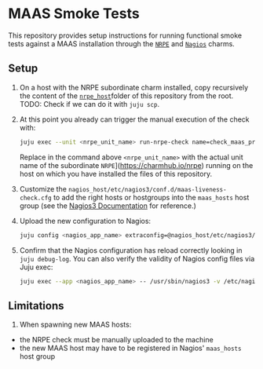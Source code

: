 # MAAS Smoke Tests

This repository provides setup instructions for running functional smoke tests against a MAAS installation through the [`NRPE`](https://charmhub.io/nrpe) and [`Nagios`](https://charmhub.io/nagios) charms.

## Setup

1. On a host with the NRPE subordinate charm installed, copy recursively the content of the [`nrpe_host`](./nrpe_host)folder of this repository from the root. TODO: Check if we can do it with `juju scp`.

2. At this point you already can trigger the manual execution of the check with:

    ```sh
    juju exec --unit <nrpe_unit_name> run-nrpe-check name=check_maas_provisioning --wait
    ```

    Replace in the command above `<nrpe_unit_name>` with the actual unit name of the subordinate `NRPE`](https://charmhub.io/nrpe) running on the host on which you have installed the files of this repository.

3. Customize the `nagios_host/etc/nagios3/conf.d/maas-liveness-check.cfg` to add the right hosts or hostgroups into the `maas_hosts` host group (see the [Nagios3 Documentation](https://assets.nagios.com/downloads/nagioscore/docs/nagioscore/3/en/objectdefinitions.html#hostgroup) for reference.)

4. Upload the new configuration to Nagios:

    ```sh
    juju config <nagios_app_name> extraconfig=@nagios_host/etc/nagios3/conf.d/maas-liveness-check.cfg
    ```

5. Confirm that the Nagios configuration has reload correctly looking in `juju debug-log`. You can also verify the validity of Nagios config files via Juju exec:

    ```sh
    juju exec --app <nagios_app_name> -- /usr/sbin/nagios3 -v /etc/nagios3/nagios.cfg
    ```

## Limitations

1. When spawning new MAAS hosts:
  * the NRPE check must be manually uploaded to the machine
  * the new MAAS host may have to be registered in Nagios' `maas_hosts` host group
